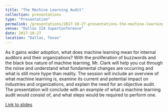 ```yaml
---
title: "The Machine Learning Audit"
collection: presentations
type: "Presentation"
permalink: /presentations/2017-10-27-presentations-the-machine-learning-audit
venue: "Dallas IIA SuperConference"
date: 2017-10-27
location: "Dallas, Texas"
---
```


As it gains wider adoption, what does machine learning mean for internal auditors and their organizations? With the proliferation of buzzwords and the black box nature of machine learning, Mr. Clark will help you cut through the noise and understand what fundamental changes are occurring and what is still more hype than reality. The session will include an overview of what machine learning is, examine its current and potential impact on industries and organizations, and explain the need for an objective audit. The presentation will conclude with an example of what a machine learning audit would consist of, and what steps would be required to perform one. 

[Link to slides](https://www.slideshare.net/AndrewClark71/the-machine-learning-audit)
